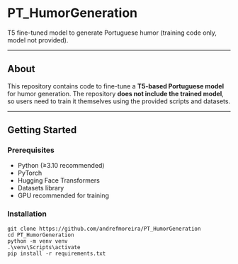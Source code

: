 # PT_HumorGeneration
T5 fine-tuned model to generate Portuguese humor (training code only, model not provided).

---

## About
This repository contains code to fine-tune a **T5-based Portuguese model** for humor generation. The repository **does not include the trained model**, so users need to train it themselves using the provided scripts and datasets.

---

## Getting Started

### Prerequisites
- Python (≥3.10 recommended)
- PyTorch
- Hugging Face Transformers
- Datasets library
- GPU recommended for training

### Installation
```bin
git clone https://github.com/andrefmoreira/PT_HumorGeneration
cd PT_HumorGeneration
python -m venv venv
.\venv\Scripts\activate
pip install -r requirements.txt
